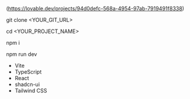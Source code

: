 
(https://lovable.dev/projects/94d0defc-568a-4954-97ab-7919491f8338)


git clone <YOUR_GIT_URL>


cd <YOUR_PROJECT_NAME>


npm i

npm run dev

- Vite
- TypeScript
- React
- shadcn-ui
- Tailwind CSS
